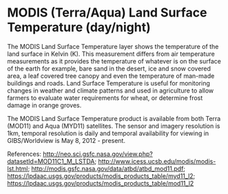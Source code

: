 # MODIS (Terra/Aqua) Land Surface Temperature (day/night)

The MODIS Land Surface Temperature layer shows the temperature of the land surface in Kelvin (K). This measurement differs from air temperature measurements as it provides the temperature of whatever is on the surface of the earth for example, bare sand in the desert, ice and snow covered area, a leaf covered tree canopy and even the temperature of man-made buildings and roads. Land Surface Temperature is useful for monitoring changes in weather and climate patterns and used in agriculture to allow farmers to evaluate water requirements for wheat, or determine frost damage in orange groves. 

The MODIS Land Surface Temperature product is available from both Terra (MOD11) and Aqua (MYD11) satellites. The sensor and imagery resolution is 1km, temporal resolution is daily and temporal availability for viewing in GIBS/Worldview is May 8, 2012 - present.

References: <http://neo.sci.gsfc.nasa.gov/view.php?datasetId=MOD11C1_M_LSTDA>; <http://www.icess.ucsb.edu/modis/modis-lst.html>; <http://modis.gsfc.nasa.gov/data/atbd/atbd_mod11.pdf>; <https://lpdaac.usgs.gov/products/modis_products_table/myd11_l2>; <https://lpdaac.usgs.gov/products/modis_products_table/mod11_l2> 
